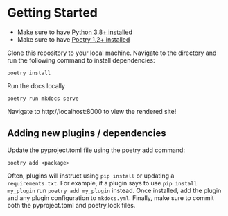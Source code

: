 # Getting Started

* Make sure to have [Python 3.8+ installed](https://www.python.org/downloads/)
* Make sure to have [Poetry 1.2+ installed](https://python-poetry.org/docs/)

Clone this repository to your local machine. Navigate to the directory and run the following command to install dependencies:


```
poetry install
```

Run the docs locally

```
poetry run mkdocs serve
```

Navigate to http://localhost:8000 to view the rendered site!

## Adding new plugins / dependencies

Update the pyproject.toml file using the poetry add command:

```
poetry add <package>
```

Often, plugins will instruct using `pip install` or updating a `requirements.txt`. For example, if a plugin says to use `pip install my_plugin` run `poetry add my_plugin` instead.
Once installed, add the plugin and any plugin configuration to `mkdocs.yml`. Finally, make sure to commit both the pyproject.toml and poetry.lock files.
